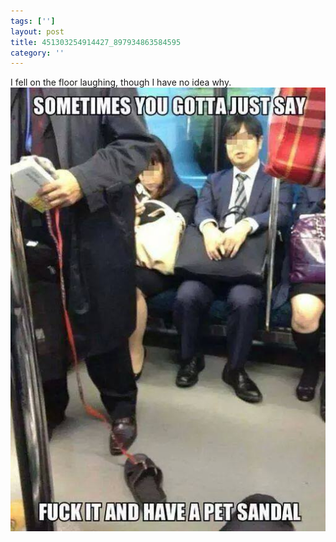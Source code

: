 ```yaml
---
tags: ['']
layout: post
title: 451303254914427_897934863584595
category: ''
---
```

I fell on the floor laughing, though I have no idea why.
![451303254914427_897934863584595](/uploads/2015-1-28-451303254914427_897934863584595.jpg)
